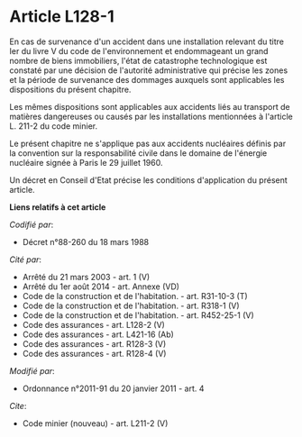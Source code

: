 # Article L128-1

En cas de survenance d'un accident dans une installation relevant du titre Ier du livre V du code de l'environnement et
endommageant un grand nombre de biens immobiliers, l'état de catastrophe technologique est constaté par une décision de
l'autorité administrative qui précise les zones et la période de survenance des dommages auxquels sont applicables les
dispositions du présent chapitre. 

Les mêmes dispositions sont applicables aux accidents liés au transport de matières dangereuses ou causés par les
installations mentionnées à l'article L. 211-2 du code minier. 

Le présent chapitre ne s'applique pas aux accidents nucléaires définis par la convention sur la responsabilité civile dans le
domaine de l'énergie nucléaire signée à Paris le 29 juillet 1960. 

Un décret en Conseil d'Etat précise les conditions d'application du présent article.

**Liens relatifs à cet article**

_Codifié par_:

  - Décret n°88-260 du 18 mars 1988

_Cité par_:

  - Arrêté du 21 mars 2003 - art. 1 (V)
  - Arrêté du 1er août 2014 - art. Annexe (VD)
  - Code de la construction et de l'habitation. - art. R31-10-3 (T)
  - Code de la construction et de l'habitation. - art. R318-1 (V)
  - Code de la construction et de l'habitation. - art. R452-25-1 (V)
  - Code des assurances - art. L128-2 (V)
  - Code des assurances - art. L421-16 (Ab)
  - Code des assurances - art. R128-3 (V)
  - Code des assurances - art. R128-4 (V)

_Modifié par_:

  - Ordonnance n°2011-91 du 20 janvier 2011 - art. 4

_Cite_:

  - Code minier (nouveau) - art. L211-2 (V)
